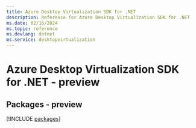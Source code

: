 ```yaml
---
title: Azure Desktop Virtualization SDK for .NET
description: Reference for Azure Desktop Virtualization SDK for .NET
ms.date: 02/16/2024
ms.topic: reference
ms.devlang: dotnet
ms.service: desktopvirtualization
---
```

# Azure Desktop Virtualization SDK for .NET - preview
## Packages - preview
[!INCLUDE [packages](desktop-virtualization-index.md)]